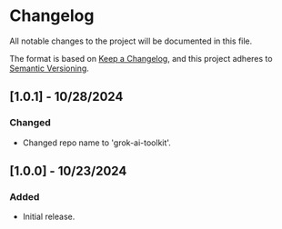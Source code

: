 # Changelog

All notable changes to the project will be documented in this file.

The format is based on [Keep a Changelog](https://keepachangelog.com/en/1.0.0/), and this project adheres to [Semantic Versioning](https://semver.org/spec/v2.0.0.html).

## [1.0.1] - 10/28/2024

### Changed
- Changed repo name to 'grok-ai-toolkit'.

## [1.0.0] - 10/23/2024

### Added
- Initial release.
